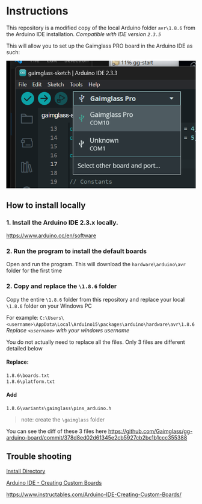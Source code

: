 # Instructions
This repository is a modified copy of the local Arduino folder `avr\1.8.6` from the Arduino IDE installation. _Compatible with IDE version `2.3.5`_

This will allow you to set up the Gaimglass PRO board in the Arduino IDE as such:

![Screenshot 2024-11-15 125109](boards.png)


## How to install locally

### 1. Install the Arduino IDE 2.3.x locally.

https://www.arduino.cc/en/software


### 2. Run the program to install the default boards
Open and run the program. This will download the `hardware\arduino\avr` folder for the first time

### 2. Copy and replace the `\1.8.6` folder

Copy the entire `\1.8.6` folder from this repository and replace your local `\1.8.6` folder on your Windows PC

For example:
`C:\Users\<username>\AppData\Local\Arduino15\packages\arduino\hardware\avr\1.8.6`
_Replace `<username>` with your windows username_

You do not actually need to replace all the files. Only 3 files are different detailed below

#### Replace:
```
1.8.6\boards.txt
1.8.6\platform.txt
```

#### Add
```
1.8.6\variants\gaimglass\pins_arduino.h
```
> note: create the `\gaimglass` folder


You can see the diff of these 3 files here https://github.com/Gaimglass/gg-arduino-board/commit/378d8ed02d61345e2cb5927cb2bc1b1ccc355388



## Trouble shooting
[Install Directory](https://forum.arduino.cc/t/ide-2-0-2-install-directory-missing/1056414/3)

[Arduino IDE - Creating Custom Boards](/Arduino_IDE_tutorial.pdf)

https://www.instructables.com/Arduino-IDE-Creating-Custom-Boards/

